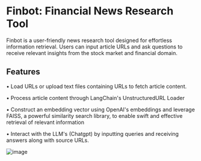 
# Finbot: Financial News Research Tool

Finbot is a user-friendly news research tool designed for effortless information retrieval. Users can input article URLs and ask questions to receive relevant insights from the stock market and financial domain.

## Features

 • Load URLs or upload text files containing URLs to fetch article content.

 • Process article content through LangChain's UnstructuredURL Loader

 • Construct an embedding vector using OpenAI's embeddings and        leverage FAISS, a powerful similarity search library, to enable swift and effective retrieval of relevant information

 • Interact with the LLM's (Chatgpt) by inputting queries and receiving answers along with source URLs.

 ![image](https://github.com/patilhrishi18/Langchain/assets/36773551/ee4e73b6-674e-4847-88af-96b01f63c8b6)
